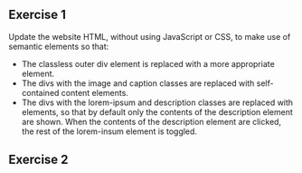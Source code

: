 ## Exercise 1
Update the website HTML, without using JavaScript or CSS, to make
use of semantic elements so that:

* The classless outer div element is replaced with a more
  appropriate element.
* The divs with the image and caption classes are replaced with self-
  contained content elements.
* The divs with the lorem-ipsum and description classes are replaced
  with elements, so that by default only the contents of the description
  element are shown. When the contents of the description element are 
  clicked, the rest of the lorem-insum element is toggled.



## Exercise 2
